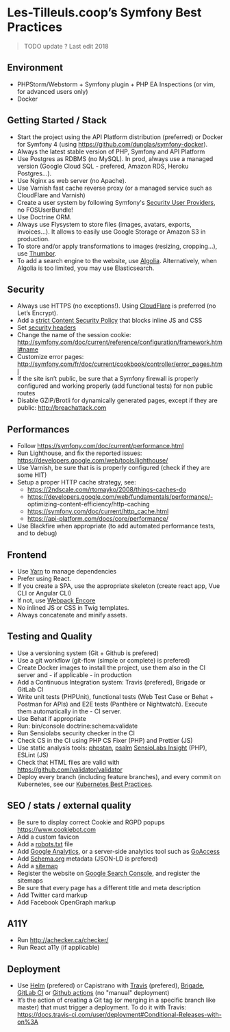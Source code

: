 # Les-Tilleuls.coop’s Symfony Best Practices

> TODO update ? Last edit 2018

## Environment

- PHPStorm/Webstorm + Symfony plugin + PHP EA Inspections (or vim, for advanced users only)
- Docker

## Getting Started / Stack

- Start the project using the API Platform distribution (preferred) or Docker for Symfony 4 (using https://github.com/dunglas/symfony-docker).
- Always the latest stable version of PHP, Symfony and API Platform
- Use Postgres as RDBMS (no MySQL). In prod, always use a managed version (Google Cloud SQL - prefered, Amazon RDS, Heroku Postgres…).
- Use Nginx as web server (no Apache).
- Use Varnish fast cache reverse proxy (or a managed service such as CloudFlare and Varnish)
- Create a user system by following Symfony's [Security User Providers](http://symfony.com/doc/current/security/entity_provider.html), no FOSUserBundle!
- Use Doctrine ORM.
- Always use Flysystem to store files (images, avatars, exports, invoices…). It allows to easily use Google Storage or Amazon S3 in production.
- To store and/or apply transformations to images (resizing, cropping…), use [Thumbor](https://github.com/thumbor/thumbor).
- To add a search engine to the website, use [Algolia](https://www.algolia.com/). Alternatively, when Algolia is too limited, you may use Elasticsearch.

## Security

- Always use HTTPS (no exceptions!). Using [CloudFlare](https://www.cloudflare.com) is preferred (no Let’s Encrypt).
- Add a [strict Content Security Policy](https://csp.withgoogle.com/docs/strict-csp.html) that blocks inline JS and CSS
- Set [security headers](https://securityheaders.com)
- Change the name of the session cookie: http://symfony.com/doc/current/reference/configuration/framework.html#name
- Customize error pages: http://symfony.com/fr/doc/current/cookbook/controller/error_pages.html
- If the site isn’t public, be sure that a Symfony firewall is properly configured and working properly (add functional tests) for non public routes
- Disable GZIP/Brotli for dynamically generated pages, except if they are public: http://breachattack.com

## Performances

- Follow https://symfony.com/doc/current/performance.html
- Run Lighthouse, and fix the reported issues: https://developers.google.com/web/tools/lighthouse/
- Use Varnish, be sure that is is properly configured (check if they are some HIT)
- Setup a proper HTTP cache strategy, see:
  - https://2ndscale.com/rtomayko/2008/things-caches-do
  - https://developers.google.com/web/fundamentals/performance/- optimizing-content-efficiency/http-caching
  - https://symfony.com/doc/current/http_cache.html
  - https://api-platform.com/docs/core/performance/
- Use Blackfire when appropriate (to add automated performance tests, and to debug)

## Frontend

- Use [Yarn](https://yarnpkg.com/lang/en/) to manage dependencies
- Prefer using React.
- If you create a SPA, use the appropriate skeleton (create react app, Vue CLI or Angular CLI)
- If not, use [Webpack Encore](https://symfony.com/doc/current/frontend.html)
- No inlined JS or CSS in Twig templates.
- Always concatenate and minify assets.

## Testing and Quality

- Use a versioning system (Git + Github is prefered)
- Use a git workflow (git-flow (simple or complete) is prefered)
- Create Docker images to install the project, use them also in the CI server and - if applicable - in production
- Add a Continuous Integration system: Travis (prefered), Brigade or GitLab CI
- Write unit tests (PHPUnit), functional tests (Web Test Case or Behat + Postman for APIs) and E2E tests (Panthère or Nightwatch). Execute them automatically in the - CI server.
- Use Behat if appropriate
- Run: bin/console doctrine:schema:validate
- Run Sensiolabs security checker in the CI
- Check CS in the CI using PHP CS Fixer (PHP) and Prettier (JS)
- Use static analysis tools: [phpstan](https://github.com/phpstan/phpstan), [psalm](https://psalm.dev/) [SensioLabs Insight](https://insight.symfony.com/) (PHP), ESLint (JS)
- Check that HTML files are valid with https://github.com/validator/validator
- Deploy every branch (including feature branches), and every commit on Kubernetes, see our [Kubernetes Best Practices](kubernetes.md).

## SEO / stats / external quality

- Be sure to display correct Cookie and RGPD popups https://www.cookiebot.com
- Add a custom favicon
- Add a [robots.txt](https://developers.google.com/search/docs/advanced/robots/intro) file
- Add [Google Analytics](https://www.google.com/analytics/), or a server-side analytics tool such as [GoAccess](https://goaccess.io/)
- Add [Schema.org](https://schema.org/) metadata (JSON-LD is prefered)
- Add a [sitemap](https://www.sitemaps.org/)
- Register the website on [Google Search Console](https://search.google.com/search-console/welcome), and register the sitemaps
- Be sure that every page has a different title and meta description
- Add Twitter card markup
- Add Facebook OpenGraph markup

## A11Y

- Run http://achecker.ca/checker/
- Run React a11y (if applicable)

## Deployment

- Use [Helm](https://helm.sh/) (prefered) or Capistrano with [Travis](https://travis-ci.com) (prefered), [Brigade](https://github.com/Azure/brigade), [GitLab CI](https://about.gitlab.com/features/gitlab-ci-cd/) or [Github actions](https://docs.github.com/en/actions) (no "manual" deployment)
- It’s the action of creating a Git tag (or merging in a specific branch like master) that must trigger a deployment. To do it with Travis: https://docs.travis-ci.com/user/deployment#Conditional-Releases-with-on%3A
